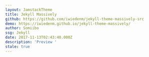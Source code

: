 ```yaml
---
layout: JamstackTheme
title: Jekyll Massively
github: https://github.com/iwiedenm/jekyll-theme-massively-src
demo: https://iwiedenm.github.io/jekyll-theme-massively/
author: Somiibo
ssg: Jekyll
date: 2017-11-13T02:43:40.000Z
description: 'Preview '
stale: true
---
```

